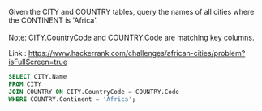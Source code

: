 Given the CITY and COUNTRY tables, query the names of all cities where the CONTINENT is 'Africa'.<br>
<br>
Note: CITY.CountryCode and COUNTRY.Code are matching key columns.<br>

Link : https://www.hackerrank.com/challenges/african-cities/problem?isFullScreen=true

```sql
SELECT CITY.Name
FROM CITY
JOIN COUNTRY ON CITY.CountryCode = COUNTRY.Code
WHERE COUNTRY.Continent = 'Africa';
```


